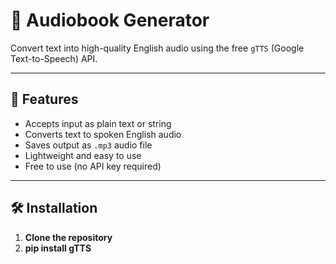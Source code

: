 # 📘 Audiobook Generator

Convert text into high-quality English audio using the free `gTTS` (Google Text-to-Speech) API.

---

## 🚀 Features

- Accepts input as plain text or string
- Converts text to spoken English audio
- Saves output as `.mp3` audio file
- Lightweight and easy to use
- Free to use (no API key required)

---

## 🛠️ Installation

1. **Clone the repository**
2. **pip install gTTS**
